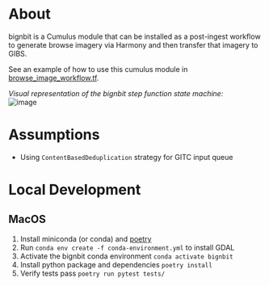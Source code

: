 # About

bignbit is a Cumulus module that can be installed as a post-ingest workflow to generate browse imagery via Harmony and then transfer that imagery to GIBS.

See an example of how to use this cumulus module in [browse_image_workflow.tf](/examples/cumulus-tf/browse_image_workflow.tf).

_Visual representation of the bignbit step function state machine:_  
![image](https://github.com/podaac/bignbit/assets/89428916/8ce1556f-821a-41a6-9d7a-fbd7161a23fd)

# Assumptions
 - Using `ContentBasedDeduplication` strategy for GITC input queue

# Local Development
## MacOS

1. Install miniconda (or conda) and [poetry](https://python-poetry.org/)
2. Run `conda env create -f conda-environment.yml` to install GDAL
3. Activate the bignbit conda environment `conda activate bignbit`
4. Install python package and dependencies `poetry install`
5. Verify tests pass `poetry run pytest tests/`
